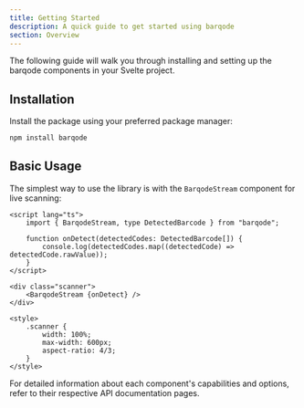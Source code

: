```yaml
---
title: Getting Started
description: A quick guide to get started using barqode
section: Overview
---
```


The following guide will walk you through installing and setting up the barqode components in your Svelte project.

## Installation

Install the package using your preferred package manager:

```bash
npm install barqode
```

## Basic Usage

The simplest way to use the library is with the `BarqodeStream` component for live scanning:

```svelte
<script lang="ts">
	import { BarqodeStream, type DetectedBarcode } from "barqode";

	function onDetect(detectedCodes: DetectedBarcode[]) {
		console.log(detectedCodes.map((detectedCode) => detectedCode.rawValue));
	}
</script>

<div class="scanner">
	<BarqodeStream {onDetect} />
</div>

<style>
	.scanner {
		width: 100%;
		max-width: 600px;
		aspect-ratio: 4/3;
	}
</style>
```

For detailed information about each component's capabilities and options, refer to their respective API documentation pages.
